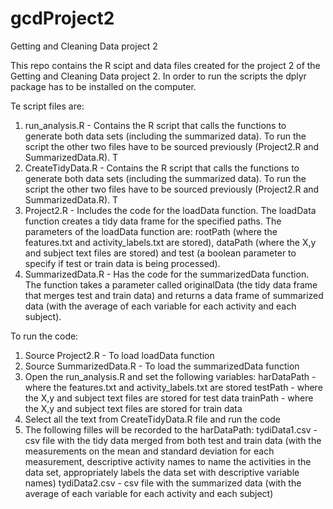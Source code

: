 # gcdProject2
Getting and Cleaning Data project 2

This repo contains the R scipt and data files created for the project 2 of the Getting and Cleaning Data project 2.
In order to run the scripts the dplyr package has to be installed on the computer.

Te script files are:

1) run_analysis.R - Contains the R script that calls the functions to generate both data sets (including the summarized data). To run the script the other two files have to be sourced previously (Project2.R and SummarizedData.R). T
2) CreateTidyData.R - Contains the R script that calls the functions to generate both data sets (including the summarized data). To run the script the other two files have to be sourced previously (Project2.R and SummarizedData.R). T
3) Project2.R - Includes the code for the loadData function. The loadData function creates a tidy data frame for the specified paths. The parameters of the loadData function are: rootPath (where the features.txt and activity_labels.txt are stored), dataPath (where the X,y and subject text files are stored) and test (a boolean parameter to specify if test or train data is being processed).
1) SummarizedData.R - Has the code for the summarizedData function. The function takes a parameter called originalData (the tidy data frame that merges test and train data) and returns a data frame of summarized data (with the average of each variable for each activity and each subject).

To run the code:
1) Source Project2.R - To load loadData function
2) Source SummarizedData.R - To load the summarizedData function
3) Open the run_analysis.R and set the following variables:
    harDataPath - where the features.txt and activity_labels.txt are stored
    testPath - where the X,y and subject text files are stored for test data
    trainPath - where the X,y and subject text files are stored for train data
4) Select all the text from CreateTidyData.R file and run the code
5) The following filles will be recorded to the harDataPath:
    tydiData1.csv - csv file with the tidy data merged from both test and train data (with the measurements on the mean and standard deviation for each measurement, descriptive activity names to name the activities in the data set, appropriately labels the data set with descriptive variable names)
    tydiData2.csv - csv file with the summarized data (with the average of each variable for each activity and each subject)

